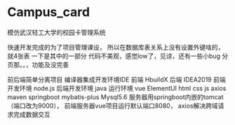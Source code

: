 # Campus_card
模仿武汉轻工大学的校园卡管理系统 

快速开发完成的为了项目管理课设，
所以在数据库表关系上没有设置外键啥的，就4张表
一下是其中的一部分 代码不美观，感觉low了，见谅，还有一些小bug 分页那。。，功能及没完善

前后端简单分离项目
编译器集成开发环境IDE  前端 HbuildX  后端 IDEA2019
前端开发环境  node.js 
后端开发环境  java
运行环境 vue ElementUI  html css js axios  maven springboot mybatis-plus Mysql5.6
服务器用springboot内嵌的tomcat（端口改为9000）， 前端服务器vue项目运行默认端口8080，
axios解决跨域请求完成数据交互  

